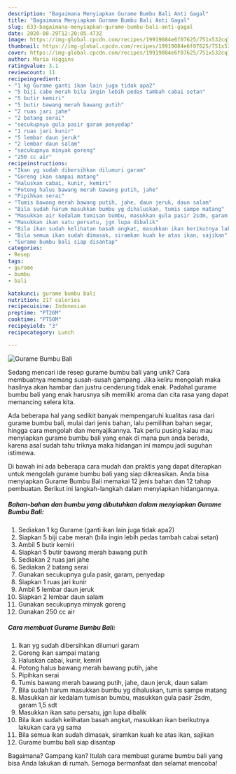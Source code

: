 ```yaml
---
description: "Bagaimana Menyiapkan Gurame Bumbu Bali Anti Gagal"
title: "Bagaimana Menyiapkan Gurame Bumbu Bali Anti Gagal"
slug: 633-bagaimana-menyiapkan-gurame-bumbu-bali-anti-gagal
date: 2020-08-29T12:20:05.473Z
image: https://img-global.cpcdn.com/recipes/19919084e6f07625/751x532cq70/gurame-bumbu-bali-foto-resep-utama.jpg
thumbnail: https://img-global.cpcdn.com/recipes/19919084e6f07625/751x532cq70/gurame-bumbu-bali-foto-resep-utama.jpg
cover: https://img-global.cpcdn.com/recipes/19919084e6f07625/751x532cq70/gurame-bumbu-bali-foto-resep-utama.jpg
author: Maria Higgins
ratingvalue: 3.1
reviewcount: 11
recipeingredient:
- "1 kg Gurame ganti ikan lain juga tidak apa2"
- "5 biji cabe merah bila ingin lebih pedas tambah cabai setan"
- "5 butir kemiri"
- "5 butir bawang merah bawang putih"
- "2 ruas jari jahe"
- "2 batang serai"
- "secukupnya gula pasir garam penyedap"
- "1 ruas jari kunir"
- "5 lembar daun jeruk"
- "2 lembar daun salam"
- "secukupnya minyak goreng"
- "250 cc air"
recipeinstructions:
- "Ikan yg sudah dibersihkan dilumuri garam"
- "Goreng ikan sampai matang"
- "Haluskan cabai, kunir, kemiri"
- "Potong halus bawang merah bawang putih, jahe"
- "Pipihkan serai"
- "Tumis bawang merah bawang putih, jahe, daun jeruk, daun salam"
- "Bila sudah harum masukkan bumbu yg dihaluskan, tumis sampe matang"
- "Masukkan air kedalam tumisan bumbu, masukkan gula pasir 2sdm, garam 1,5 sdt"
- "Masukkan ikan satu persatu, jgn lupa dibalik"
- "Bila ikan sudah kelihatan basah angkat, masukkan ikan berikutnya lakukan cara yg sama"
- "Bila semua ikan sudah dimasak, siramkan kuah ke atas ikan, sajikan"
- "Gurame bumbu bali siap disantap"
categories:
- Resep
tags:
- gurame
- bumbu
- bali

katakunci: gurame bumbu bali 
nutrition: 217 calories
recipecuisine: Indonesian
preptime: "PT26M"
cooktime: "PT50M"
recipeyield: "3"
recipecategory: Lunch

---
```



![Gurame Bumbu Bali](https://img-global.cpcdn.com/recipes/19919084e6f07625/751x532cq70/gurame-bumbu-bali-foto-resep-utama.jpg)

Sedang mencari ide resep gurame bumbu bali yang unik? Cara membuatnya memang susah-susah gampang. Jika keliru mengolah maka hasilnya akan hambar dan justru cenderung tidak enak. Padahal gurame bumbu bali yang enak harusnya sih memiliki aroma dan cita rasa yang dapat memancing selera kita.

Ada beberapa hal yang sedikit banyak mempengaruhi kualitas rasa dari gurame bumbu bali, mulai dari jenis bahan, lalu pemilihan bahan segar, hingga cara mengolah dan menyajikannya. Tak perlu pusing kalau mau menyiapkan gurame bumbu bali yang enak di mana pun anda berada, karena asal sudah tahu triknya maka hidangan ini mampu jadi suguhan istimewa.




Di bawah ini ada beberapa cara mudah dan praktis yang dapat diterapkan untuk mengolah gurame bumbu bali yang siap dikreasikan. Anda bisa menyiapkan Gurame Bumbu Bali memakai 12 jenis bahan dan 12 tahap pembuatan. Berikut ini langkah-langkah dalam menyiapkan hidangannya.

<!--inarticleads1-->

##### Bahan-bahan dan bumbu yang dibutuhkan dalam menyiapkan Gurame Bumbu Bali:

1. Sediakan 1 kg Gurame (ganti ikan lain juga tidak apa2)
1. Siapkan 5 biji cabe merah (bila ingin lebih pedas tambah cabai setan)
1. Ambil 5 butir kemiri
1. Siapkan 5 butir bawang merah bawang putih
1. Sediakan 2 ruas jari jahe
1. Sediakan 2 batang serai
1. Gunakan secukupnya gula pasir, garam, penyedap
1. Siapkan 1 ruas jari kunir
1. Ambil 5 lembar daun jeruk
1. Siapkan 2 lembar daun salam
1. Gunakan secukupnya minyak goreng
1. Gunakan 250 cc air




<!--inarticleads2-->

##### Cara membuat Gurame Bumbu Bali:

1. Ikan yg sudah dibersihkan dilumuri garam
1. Goreng ikan sampai matang
1. Haluskan cabai, kunir, kemiri
1. Potong halus bawang merah bawang putih, jahe
1. Pipihkan serai
1. Tumis bawang merah bawang putih, jahe, daun jeruk, daun salam
1. Bila sudah harum masukkan bumbu yg dihaluskan, tumis sampe matang
1. Masukkan air kedalam tumisan bumbu, masukkan gula pasir 2sdm, garam 1,5 sdt
1. Masukkan ikan satu persatu, jgn lupa dibalik
1. Bila ikan sudah kelihatan basah angkat, masukkan ikan berikutnya lakukan cara yg sama
1. Bila semua ikan sudah dimasak, siramkan kuah ke atas ikan, sajikan
1. Gurame bumbu bali siap disantap




Bagaimana? Gampang kan? Itulah cara membuat gurame bumbu bali yang bisa Anda lakukan di rumah. Semoga bermanfaat dan selamat mencoba!
